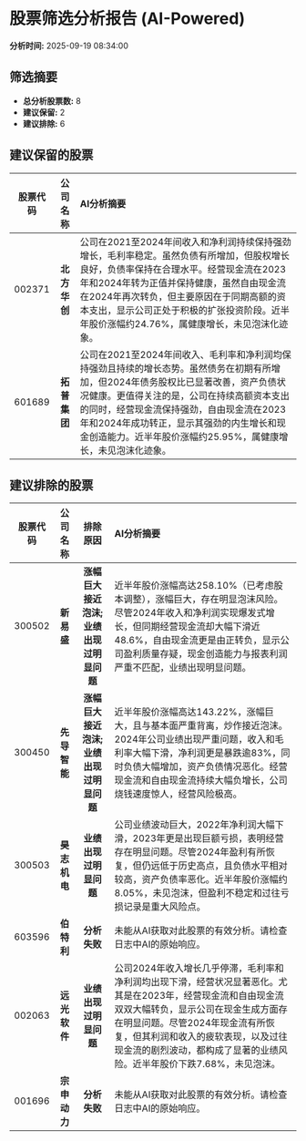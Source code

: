 # 股票筛选分析报告 (AI-Powered)

**分析时间:** 2025-09-19 08:34:00

## 筛选摘要

- **总分析股票数:** 8
- **建议保留:** 2
- **建议排除:** 6

## 建议保留的股票

| 股票代码 | 公司名称 | AI分析摘要 |
|:---:|:---:|:---|
| 002371 | **北方华创** | 公司在2021至2024年间收入和净利润持续保持强劲增长，毛利率稳定。虽然负债有所增加，但股权增长良好，负债率保持在合理水平。经营现金流在2023年和2024年转为正值并保持健康，虽然自由现金流在2024年再次转负，但主要原因在于同期高额的资本支出，显示公司正处于积极的扩张投资阶段。近半年股价涨幅约24.76%，属健康增长，未见泡沫化迹象。 |
| 601689 | **拓普集团** | 公司在2021至2024年间收入、毛利率和净利润均保持强劲且持续的增长态势。虽然债务在初期有所增加，但2024年债务股权比已显著改善，资产负债状况健康。更值得关注的是，公司在持续高额资本支出的同时，经营现金流保持强劲，自由现金流在2023年和2024年成功转正，显示其强劲的内生增长和现金创造能力。近半年股价涨幅约25.95%，属健康增长，未见泡沫化迹象。 |

## 建议排除的股票

| 股票代码 | 公司名称 | 排除原因 | AI分析摘要 |
|:---:|:---:|:---:|:---|
| 300502 | **新易盛** | **涨幅巨大接近泡沫;业绩出现过明显问题** | 近半年股价涨幅高达258.10%（已考虑股本调整），涨幅巨大，存在明显泡沫风险。尽管2024年收入和净利润实现爆发式增长，但同期经营现金流却大幅下滑近48.6%，自由现金流更是由正转负，显示公司盈利质量存疑，现金创造能力与报表利润严重不匹配，业绩出现明显问题。 |
| 300450 | **先导智能** | **涨幅巨大接近泡沫;业绩出现过明显问题** | 近半年股价涨幅高达143.22%，涨幅巨大，且与基本面严重背离，炒作接近泡沫。2024年公司业绩出现严重问题，收入和毛利率大幅下滑，净利润更是暴跌逾83%，同时负债大幅增加，资产负债情况恶化。经营现金流和自由现金流持续大幅负增长，公司烧钱速度惊人，经营风险极高。 |
| 300503 | **昊志机电** | **业绩出现过明显问题** | 公司业绩波动巨大，2022年净利润大幅下滑，2023年更是出现巨额亏损，表明经营存在明显问题。尽管2024年盈利有所恢复，但仍远低于历史高点，且负债水平相对较高，资产负债率恶化。近半年股价涨幅约8.05%，未见泡沫，但盈利不稳定和过往亏损记录是重大风险点。 |
| 603596 | **伯特利** | **分析失败** | 未能从AI获取对此股票的有效分析。请检查日志中AI的原始响应。 |
| 002063 | **远光软件** | **业绩出现过明显问题** | 公司2024年收入增长几乎停滞，毛利率和净利润均出现下滑，经营状况显著恶化。尤其是在2023年，经营现金流和自由现金流双双大幅转负，显示公司在现金生成方面存在明显问题。尽管2024年现金流有所恢复，但其利润和收入的疲软表现，以及过往现金流的剧烈波动，都构成了显著的业绩风险。近半年股价下跌7.68%，未见泡沫。 |
| 001696 | **宗申动力** | **分析失败** | 未能从AI获取对此股票的有效分析。请检查日志中AI的原始响应。 |
